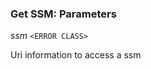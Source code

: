 

### Get SSM: Parameters  
  
<article>

*ssm* `<ERROR CLASS>` 

Uri information to access a ssm

</article>

